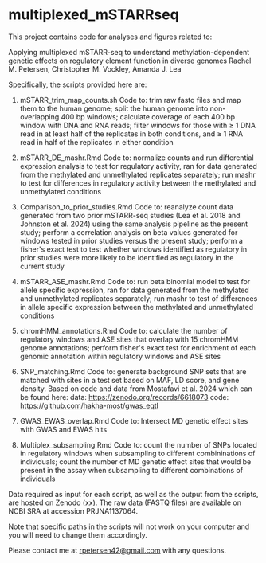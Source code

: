 # multiplexed_mSTARRseq

This project contains code for analyses and figures related to:

Applying multiplexed mSTARR-seq to understand methylation-dependent genetic effects on regulatory element function in diverse 
genomes
Rachel M. Petersen, Christopher M. Vockley, Amanda J. Lea

Specifically, the scripts provided here are:

1) mSTARR_trim_map_counts.sh
Code to: trim raw fastq files and map them to the human genome; split the human genome into non-overlapping 400 bp windows; 
calculate coverage of each 400 bp window with DNA and RNA reads; filter windows for those with ≥ 1 DNA read in at least half
of the replicates in both conditions, and ≥ 1 RNA read in half of the replicates in either condition

2) mSTARR_DE_mashr.Rmd
Code to: normalize counts and run differential expression analysis to test for regulatory activity, ran for data generated from the methylated and unmethylated replicates separately; run mashr to test for differences in regulatory activity between the methylated and unmethylated conditions

3) Comparison_to_prior_studies.Rmd
Code to: reanalyze count data generated from two prior mSTARR-seq studies (Lea et al. 2018 and Johnston et al. 2024) using the same analysis pipeline as the present study; perform a correlation analysis on beta values generated for windows tested in prior studies versus the present study; perform a fisher's exact test to test whether windows identified as regulatory in prior studies were more likely to be identified as regulatory in the current study

4) mSTARR_ASE_mashr.Rmd
Code to: run beta binomial model to test for allele specific expression, ran for data generated from the methylated and unmethylated replicates separately; run mashr to test of differences in allele specific expression between the methylated and unmethylated conditions

5) chromHMM_annotations.Rmd
Code to: calculate the number of regulatory windows and ASE sites that overlap with 15 chromHMM genome annotations; perform fisher's exact test for enrichment of each genomic annotation within regulatory windows and ASE sites

6) SNP_matching.Rmd
Code to: generate background SNP sets that are matched with sites in a test set based on MAF, LD score, and gene density. Based on code and data from Mostafavi et al. 2024 which can be found here: 
    data: https://zenodo.org/records/6618073 
    code: https://github.com/hakha-most/gwas_eqtl

7) GWAS_EWAS_overlap.Rmd
Code to: Intersect MD genetic effect sites with GWAS and EWAS hits

8) Multiplex_subsampling.Rmd
Code to: count the number of SNPs located in regulatory windows when subsampling to different combininations of individuals; count the number of MD genetic effect sites that would be present in the assay when subsampling to different combinations of individuals

Data required as input for each script, as well as the output from the scripts, are hosted on Zenodo (xx). The raw data (FASTQ files) are available on NCBI SRA at accession     PRJNA1137064. 

Note that specific paths in the scripts will not work on your computer and you will need to change them accordingly.

Please contact me at rpetersen42@gmail.com with any questions. 


